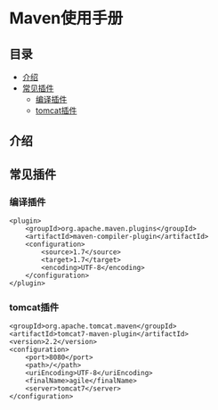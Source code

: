 # Maven使用手册

## 目录
- [介绍](#introduction)
- [常见插件](#commonPlugins)
    - [编译插件](#compilerPlugin)
    - [tomcat插件](#tomcatPlugin)

## <a name="introduction">介绍</a>


## <a name="commonPlugins">常见插件</a>
### <a name="compilerPlugin">编译插件</a>
```
<plugin>
    <groupId>org.apache.maven.plugins</groupId>
    <artifactId>maven-compiler-plugin</artifactId>
    <configuration>
        <source>1.7</source>
        <target>1.7</target>
        <encoding>UTF-8</encoding>
    </configuration>
</plugin>
```

### <a name="tomcatPlugin">tomcat插件</a>
```
<groupId>org.apache.tomcat.maven</groupId>
<artifactId>tomcat7-maven-plugin</artifactId>
<version>2.2</version>
<configuration>
    <port>8080</port>
    <path>/</path>
    <uriEncoding>UTF-8</uriEncoding>
    <finalName>agile</finalName>
    <server>tomcat7</server>
</configuration>
```